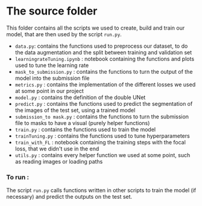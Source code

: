 # The source folder 
This folder contains all the scripts we used to create, build and train our model, that are then used by the script `run.py`.

- `data.py`: contains the functions used to preprocess our dataset, to do the data augmentation and the split between training and validation set
- `learningrateTuning.ipynb` : notebook containing the functions and plots used to tune the learning rate
- `mask_to_submission.py` : contains the functions to turn the output of the model into the submission file
- `metrics.py` : contains the implementation of the different losses we used at some point in our project
- `model.py` : contains the definition of the double UNet
- `predict.py` : contains the functions used to predict the segmentation of the images of the test set, using a trained model
- `submission_to mask.py` : contains the functions to turn the submission file to masks to have a visual (purely helper functions)
- `train.py` : contains the functions used to train the model
- `trainTuning.py` : contains the functions used to tune hyperparameters
- `train_with_FL` : notebook containing the training steps with the focal loss, that we didn't use in the end
- `utils.py` : contains every helper function we used at some point, such as reading images or loading paths


### To run :
The script `run.py` calls functions written in other scripts to train the model (if necessary) and predict the outputs on the test set.
